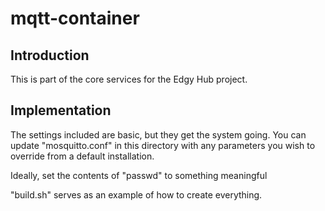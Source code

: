 # mqtt-container

## Introduction
This is part of the core services for the Edgy Hub project.

## Implementation
The settings included are basic, but they get the system going.  You can update "mosquitto.conf" in this directory with any parameters you wish to override from a default installation.

Ideally, set the contents of "passwd" to something meaningful

"build.sh" serves as an example of how to create everything.
